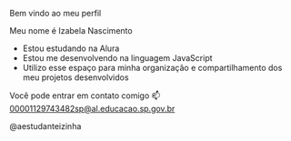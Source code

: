 Bem vindo ao meu perfil

Meu nome é Izabela Nascimento

* Estou estudando na Alura
* Estou me desenvolvendo na linguagem JavaScript
* Utilizo esse espaço para minha organização e compartilhamento dos meu projetos desenvolvidos

Você pode entrar em contato comigo 📫
00001129743482sp@al.educacao.sp.gov.br

@aestudanteizinha
